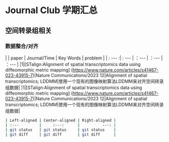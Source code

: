 # Journal Club 学期汇总

## 空间转录组相关

### 数据整合/对齐

|   |        paper    | Journal/Time | Key Words | problem |
| : --- :| : --- |      ：---    |  ：--- |  ：--- |
|1|[STalign:Alignment of spatial transcriptomics data using diffeomorphic metric mapping] (https://www.nature.com/articles/s41467-023-43915-7)|Nature Communications/2023 12|Alignment of spatial transcriptomics; LDDMM|使用一个现有的图像映射算法LDDMM来对齐空间转录组数据|
|1|[STalign:Alignment of spatial transcriptomics data using diffeomorphic metric mapping] (https://www.nature.com/articles/s41467-023-43915-7)|Nature Communications/2023 12|Alignment of spatial transcriptomics; LDDMM|使用一个现有的图像映射算法LDDMM来对齐空间转录组数据|



```bash
| Left-aligned | Center-aligned | Right-aligned |
| :---         |     :---:      |          ---: |
| git status   | git status     | git status    |
| git diff     | git diff       | git diff      |
```
